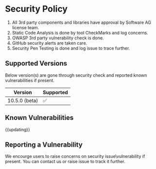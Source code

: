 # Security Policy
1. All 3rd party components and libraries have approval by Software AG license team.
2. Static Code Analysis is done by tool CheckMarks and log concerns.
3. OWASP 3rd party vulnerability check is done.
4. GitHub security alerts are taken care.
5. Security Pen Testing is done and log issue to trace further.

## Supported Versions

Below version(s) are gone through security check and reported known vulnerabilities if present.

| Version         | Supported             |
| --------------- | --------------------- |
| 10.5.0 (beta)   | :white_check_mark:    |


## Known Vulnerabilities
{{updating}}

## Reporting a Vulnerability

We encourge users to raise concerns on security issue\vulnerability if present.
You can contact us or raise issue to track it further.
